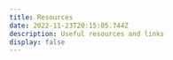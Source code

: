 ```yaml
---
title: Resources
date: 2022-11-23T20:15:05.744Z
description: Useful resources and links
display: false
---
```

